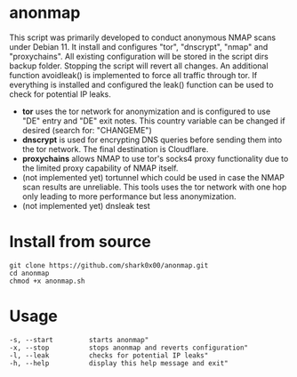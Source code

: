 # anonmap
This script was primarily developed to conduct anonymous NMAP scans under Debian 11. It install and configures "tor", "dnscrypt", "nmap" and "proxychains". All existing configuration will be stored in the script dirs backup folder. Stopping the script will revert all changes. An additional function avoidleak() is implemented to force all traffic through tor.
If everything is installed and configured the leak() function can be used to check for potential IP leaks. 
- **tor** uses the tor network for anonymization and is configured to use "DE" entry and "DE" exit notes. This country variable can be changed if desired (search for: "CHANGEME")
- **dnscrypt** is used for encrypting DNS queries before sending them into the tor network. The final destination is Cloudflare. 
- **proxychains** allows NMAP to use tor's socks4 proxy functionality due to the limited proxy capability of NMAP itself.
- (not implemented yet) tortunnel which could be used in case the NMAP scan results are unreliable. This tools uses the tor network with one hop only leading to more performance but less anonymization. 
- (not implemented yet) dnsleak test

# Install from source
```
git clone https://github.com/shark0x00/anonmap.git
cd anonmap
chmod +x anonmap.sh
```

# Usage
```
-s, --start         starts anonmap"
-x, --stop          stops anonmap and reverts configuration"
-l, --leak          checks for potential IP leaks"
-h, --help          display this help message and exit"
```
